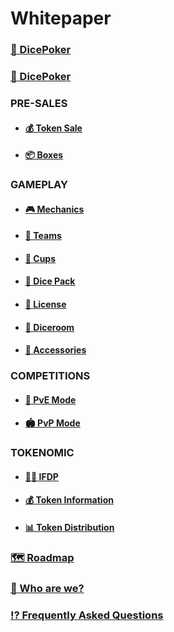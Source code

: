 
# Whitepaper

### [🎲 DicePoker](/presentation.md)


### [🎲 DicePoker](/presentation.md)

### **PRE-SALES**

- #### [💰 Token Sale](/tokensell.md)

- #### [📦 Boxes](/box.md)

### **GAMEPLAY**

- #### [🎮 Mechanics](/gameplay.md)

- #### [💎 Teams](/diceteam.md)

- #### [🥃 Cups](/dicecup.md)

- #### [🎲 Dice Pack](/dicepack.md)

- #### [💎 License](/gamelicence.md)

- #### [🎰 Diceroom](/diceroom.md)

- #### [🧩 Accessories](/accessories.md)

### **COMPETITIONS**

- #### [🤜 PvE Mode](/dicerway.md)

- #### [🏟 PvP Mode](/pvpmode.md)

### **TOKENOMIC**

- #### [👮🏻 IFDP](/1oracle.md)

- #### [💰 Token Information](/1infotoken.md)

- #### [📊 Token Distribution](/1distributiontoken.md)

### [🗺 Roadmap](/1roadmap.md)

### [👥 Who are we?](/whoweare.md)

### [⁉️ Frequently Asked Questions](/faqs.md)
